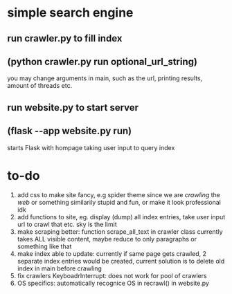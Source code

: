 # simple search engine

## run crawler.py to fill index 
## (python crawler.py run optional_url_string)
you may change arguments in main, such as the url, printing results, amount of threads etc.

## run website.py to start server 
## (flask --app website.py run)
starts Flask with hompage taking user input to query index


# to-do
1. add css to make site fancy, e.g spider theme since we are *crawling* the *web* or something similarily stupid and fun, or make it look professional idk
2. add functions to site, eg. display (dump) all index entries, take user input url to crawl that etc. sky is the limit 
3. make scraping better: function scrape\_all\_text in crawler class currently takes ALL visible content, maybe reduce to only paragraphs or something like that
4. make index able to update: currently if same page gets crawled, 2 separate index entries would be created, current solution is to delete old index in main before crawling
5. fix crawlers KeyboadrInterrupt: does not work for pool of crawlers 
6. OS specifics: automatically recognice OS in recrawl() in website.py
